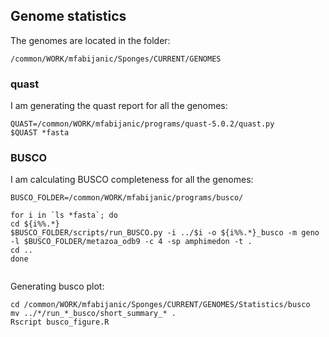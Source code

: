 ## Genome statistics   



The genomes are located in the folder:
```
/common/WORK/mfabijanic/Sponges/CURRENT/GENOMES
```

### quast
I am generating the quast report for all the genomes:
```
QUAST=/common/WORK/mfabijanic/programs/quast-5.0.2/quast.py
$QUAST *fasta
```
### BUSCO

I am calculating BUSCO completeness for all the genomes:

```
BUSCO_FOLDER=/common/WORK/mfabijanic/programs/busco/

for i in `ls *fasta`; do 
cd ${i%%.*}
$BUSCO_FOLDER/scripts/run_BUSCO.py -i ../$i -o ${i%%.*}_busco -m geno -l $BUSCO_FOLDER/metazoa_odb9 -c 4 -sp amphimedon -t . 
cd ..
done


```

Generating busco plot:

```
cd /common/WORK/mfabijanic/Sponges/CURRENT/GENOMES/Statistics/busco
mv ../*/run_*_busco/short_summary_* .
Rscript busco_figure.R

```

